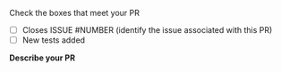 Check the boxes that meet your PR

- [ ] Closes ISSUE #NUMBER (identify the issue associated with this PR)
- [ ] New tests added

**Describe your PR**
